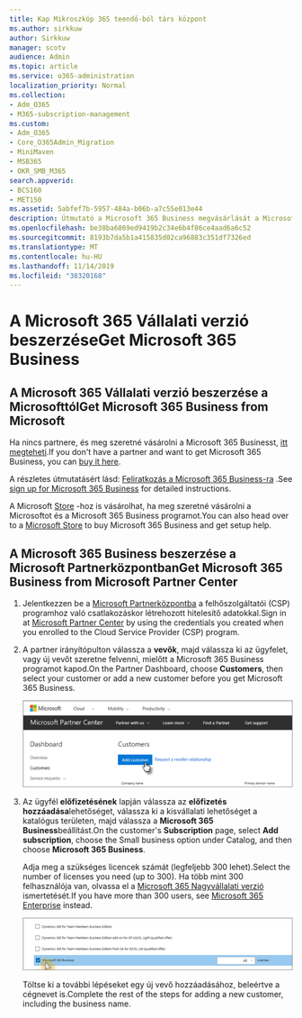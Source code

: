 ```yaml
---
title: Kap Mikroszkóp 365 teendő-ból társ központ
ms.author: sirkkuw
author: Sirkkuw
manager: scotv
audience: Admin
ms.topic: article
ms.service: o365-administration
localization_priority: Normal
ms.collection:
- Adm_O365
- M365-subscription-management
ms.custom:
- Adm_O365
- Core_O365Admin_Migration
- MiniMaven
- MSB365
- OKR_SMB_M365
search.appverid:
- BCS160
- MET150
ms.assetid: 5abfef7b-5957-484a-b06b-a7c55e013e44
description: Útmutató a Microsoft 365 Business megvásárlását a Microsoft Partnerközpontból.
ms.openlocfilehash: be38ba6869ed9419b2c34e6b4f86ce4aad6a6c52
ms.sourcegitcommit: 8193b7da5b1a415835d02ca96883c351df7326ed
ms.translationtype: MT
ms.contentlocale: hu-HU
ms.lasthandoff: 11/14/2019
ms.locfileid: "38320168"
---
```

# <a name="get-microsoft-365-business"></a><span data-ttu-id="0d075-103">A Microsoft 365 Vállalati verzió beszerzése</span><span class="sxs-lookup"><span data-stu-id="0d075-103">Get Microsoft 365 Business</span></span>

## <a name="get-microsoft-365-business-from-microsoft"></a><span data-ttu-id="0d075-104">A Microsoft 365 Vállalati verzió beszerzése a Microsofttól</span><span class="sxs-lookup"><span data-stu-id="0d075-104">Get Microsoft 365 Business from Microsoft</span></span>

<span data-ttu-id="0d075-105">Ha nincs partnere, és meg szeretné vásárolni a Microsoft 365 Businesst, [itt megteheti](https://www.microsoft.com/en-US/microsoft-365/business).</span><span class="sxs-lookup"><span data-stu-id="0d075-105">If you don't have a partner and want to get Microsoft 365 Business, you can [buy it here](https://www.microsoft.com/en-US/microsoft-365/business).</span></span>

<span data-ttu-id="0d075-106">A részletes útmutatásért lásd: [Feliratkozás a Microsoft 365 Business-ra](sign-up.md) .</span><span class="sxs-lookup"><span data-stu-id="0d075-106">See [sign up for Microsoft 365 Business](sign-up.md) for detailed instructions.</span></span>

<span data-ttu-id="0d075-107">A Microsoft [Store](https://www.microsoft.com/en-us/store/locations/find-a-store?icid=en_US_Store_UH_FAS) -hoz is vásárolhat, ha meg szeretné vásárolni a Microsoftot és a Microsoft 365 Business programot.</span><span class="sxs-lookup"><span data-stu-id="0d075-107">You can also head over to a [Microsoft Store](https://www.microsoft.com/en-us/store/locations/find-a-store?icid=en_US_Store_UH_FAS) to buy Microsoft 365 Business and get setup help.</span></span>
  
## <a name="get-microsoft-365-business-from-microsoft-partner-center"></a><span data-ttu-id="0d075-108">A Microsoft 365 Business beszerzése a Microsoft Partnerközpontban</span><span class="sxs-lookup"><span data-stu-id="0d075-108">Get Microsoft 365 Business from Microsoft Partner Center</span></span>

1. <span data-ttu-id="0d075-109">Jelentkezzen be a [Microsoft Partnerközpontba](https://go.microsoft.com/fwlink/p/?linkid=849910) a felhőszolgáltatói (CSP) programhoz való csatlakozáskor létrehozott hitelesítő adatokkal.</span><span class="sxs-lookup"><span data-stu-id="0d075-109">Sign in at [Microsoft Partner Center](https://go.microsoft.com/fwlink/p/?linkid=849910) by using the credentials you created when you enrolled to the Cloud Service Provider (CSP) program.</span></span> 
    
2. <span data-ttu-id="0d075-110">A partner irányítópulton válassza a **vevők**, majd válassza ki az ügyfelet, vagy új vevőt szeretne felvenni, mielőtt a Microsoft 365 Business programot kapod.</span><span class="sxs-lookup"><span data-stu-id="0d075-110">On the Partner Dashboard, choose **Customers**, then select your customer or add a new customer before you get Microsoft 365 Business.</span></span>
    
    ![A Microsoft Partnerközpontban vegye fel a vevőt.](media/ec807d07-bbd2-411f-8fe1-c644cf9a3882.png)
  
3. <span data-ttu-id="0d075-112">Az ügyfél **előfizetésének** lapján válassza az **előfizetés hozzáadása**lehetőséget, válassza ki a kisvállalati lehetőséget a katalógus területen, majd válassza a **Microsoft 365 Business**beállítást.</span><span class="sxs-lookup"><span data-stu-id="0d075-112">On the customer's **Subscription** page, select **Add subscription**, choose the Small business option under Catalog, and then choose **Microsoft 365 Business**.</span></span>
    
    <span data-ttu-id="0d075-113">Adja meg a szükséges licencek számát (legfeljebb 300 lehet).</span><span class="sxs-lookup"><span data-stu-id="0d075-113">Select the number of licenses you need (up to 300).</span></span> <span data-ttu-id="0d075-114">Ha több mint 300 felhasználója van, olvassa el a [Microsoft 365 Nagyvállalati verzió](https://go.microsoft.com/fwlink/p/?linkid=862316) ismertetését.</span><span class="sxs-lookup"><span data-stu-id="0d075-114">If you have more than 300 users, see [Microsoft 365 Enterprise](https://go.microsoft.com/fwlink/p/?linkid=862316) instead.</span></span> 
    
    ![Az új előfizetés lapon válasszon kisvállalkozást.](media/52d99e89-2175-4974-84bb-dd626048541b.png)
  
    <span data-ttu-id="0d075-116">Töltse ki a további lépéseket egy új vevő hozzáadásához, beleértve a cégnevet is.</span><span class="sxs-lookup"><span data-stu-id="0d075-116">Complete the rest of the steps for adding a new customer, including the business name.</span></span>
    


